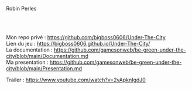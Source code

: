 Robin Perles

<br/> <br/> 

Mon repo privé : https://github.com/bigboss0606/Under-The-City <br/> 
Lien du jeu : https://bigboss0606.github.io/Under-The-City/ <br/> 
La documentation : https://github.com/gamesonweb/be-green-under-the-city/blob/main/Documentation.md <br/> 
Ma presentation : https://github.com/gamesonweb/be-green-under-the-city/blob/main/Presentation.md <br/> 

Trailer : https://www.youtube.com/watch?v=2vApknIgdJ0
